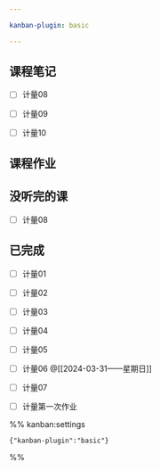 ```yaml
---

kanban-plugin: basic

---
```


## 课程笔记

- [ ] 计量08
- [ ] 计量09
- [ ] 计量10


## 课程作业



## 没听完的课

- [ ] 计量08


## 已完成

- [ ] 计量01
- [ ] 计量02
- [ ] 计量03
- [ ] 计量04
- [ ] 计量05
- [ ] 计量06 @[[2024-03-31——星期日]]
- [ ] 计量07
- [ ] 计量第一次作业




%% kanban:settings
```
{"kanban-plugin":"basic"}
```
%%